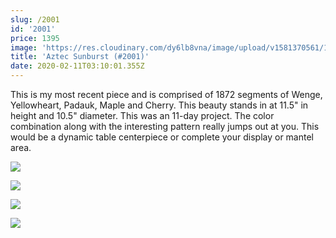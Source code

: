 ```yaml
---
slug: /2001
id: '2001'
price: 1395
image: 'https://res.cloudinary.com/dy6lb8vna/image/upload/v1581370561/1933a.jpg'
title: 'Aztec Sunburst (#2001)'
date: 2020-02-11T03:10:01.355Z
---
```

This is my most recent piece and is comprised of 1872 segments of Wenge, Yellowheart, Padauk, Maple and Cherry.  This beauty stands in at 11.5" in height and 10.5" diameter.  This was an 11-day project.  The color combination along with the interesting pattern really jumps out at you.  This would be a dynamic table centerpiece or complete your display or mantel area.

![](https://res.cloudinary.com/dy6lb8vna/image/upload/v1581390936/1933b.jpg)

![](https://res.cloudinary.com/dy6lb8vna/image/upload/v1581390977/1933c.jpg)

![](https://res.cloudinary.com/dy6lb8vna/image/upload/v1581391021/IMG_6909.jpg)

![](https://res.cloudinary.com/dy6lb8vna/image/upload/v1581391060/DSC_3485.jpg)
